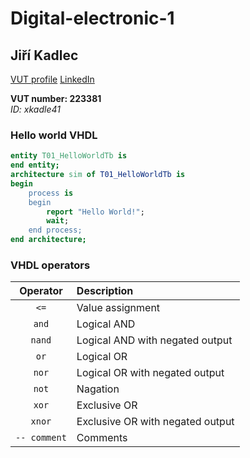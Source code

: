 # Digital-electronic-1

## Jiří Kadlec

[VUT profile](https://www.vutbr.cz/lide/jiri-kadlec-223381) [LinkedIn](https://www.linkedin.com/in/jkadlec01001000x01100101x01101100x01101100x01101111x00100001/)

**VUT number: 223381**   
*ID: xkadle41*

### Hello world VHDL

```vhdl
entity T01_HelloWorldTb is
end entity;
architecture sim of T01_HelloWorldTb is
begin
    process is
    begin
        report "Hello World!";
        wait;
    end process;
end architecture;
```
### VHDL operators

| **Operator** | **Description** |
| :-: | :-- |
| `<=` | Value assignment |
| `and` | Logical AND |
| `nand` | Logical AND with negated output |
| `or` | Logical OR |
| `nor` | Logical OR with negated output |
| `not` | Nagation |
| `xor` | Exclusive OR |
| `xnor` | Exclusive OR with negated output |
| `-- comment` | Comments |
